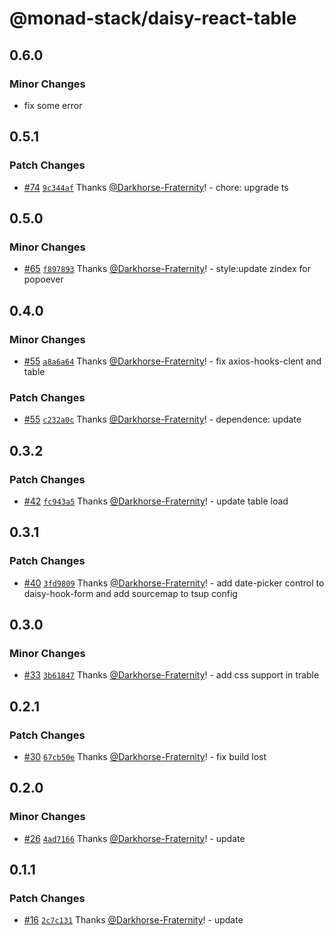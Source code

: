 # @monad-stack/daisy-react-table

## 0.6.0

### Minor Changes

- fix some error

## 0.5.1

### Patch Changes

- [#74](https://github.com/Darkhorse-Fraternity/monad-stack/pull/74) [`9c344af`](https://github.com/Darkhorse-Fraternity/monad-stack/commit/9c344af8bfc03206061cd9165770314a23cbed43) Thanks [@Darkhorse-Fraternity](https://github.com/Darkhorse-Fraternity)! - chore: upgrade ts

## 0.5.0

### Minor Changes

- [#65](https://github.com/Darkhorse-Fraternity/monad-stack/pull/65) [`f897893`](https://github.com/Darkhorse-Fraternity/monad-stack/commit/f8978939f990b8c0789f639bc234bed49e47f937) Thanks [@Darkhorse-Fraternity](https://github.com/Darkhorse-Fraternity)! - style:update zindex for popoever

## 0.4.0

### Minor Changes

- [#55](https://github.com/Darkhorse-Fraternity/monad-stack/pull/55) [`a8a6a64`](https://github.com/Darkhorse-Fraternity/monad-stack/commit/a8a6a640e910e4331cedaf267251b3508ab6a99a) Thanks [@Darkhorse-Fraternity](https://github.com/Darkhorse-Fraternity)! - fix axios-hooks-clent and table

### Patch Changes

- [#55](https://github.com/Darkhorse-Fraternity/monad-stack/pull/55) [`c232a0c`](https://github.com/Darkhorse-Fraternity/monad-stack/commit/c232a0ce585474ad0e3edcc5dae22d65872173c0) Thanks [@Darkhorse-Fraternity](https://github.com/Darkhorse-Fraternity)! - dependence: update

## 0.3.2

### Patch Changes

- [#42](https://github.com/Darkhorse-Fraternity/monad-stack/pull/42) [`fc943a5`](https://github.com/Darkhorse-Fraternity/monad-stack/commit/fc943a57d4ae4f9144bc45d84d835e9dab050464) Thanks [@Darkhorse-Fraternity](https://github.com/Darkhorse-Fraternity)! - update table load

## 0.3.1

### Patch Changes

- [#40](https://github.com/Darkhorse-Fraternity/monad-stack/pull/40) [`3fd9809`](https://github.com/Darkhorse-Fraternity/monad-stack/commit/3fd980959531109b0efac644ef662e390547fc52) Thanks [@Darkhorse-Fraternity](https://github.com/Darkhorse-Fraternity)! - add date-picker control to daisy-hook-form and add sourcemap to tsup config

## 0.3.0

### Minor Changes

- [#33](https://github.com/Darkhorse-Fraternity/monad-stack/pull/33) [`3b61847`](https://github.com/Darkhorse-Fraternity/monad-stack/commit/3b61847d530a3d95e1f375d04480ac1c83eab72c) Thanks [@Darkhorse-Fraternity](https://github.com/Darkhorse-Fraternity)! - add css support in trable

## 0.2.1

### Patch Changes

- [#30](https://github.com/Darkhorse-Fraternity/monad-stack/pull/30) [`67cb50e`](https://github.com/Darkhorse-Fraternity/monad-stack/commit/67cb50e5798935483152d115c090cf73fac37b61) Thanks [@Darkhorse-Fraternity](https://github.com/Darkhorse-Fraternity)! - fix build lost

## 0.2.0

### Minor Changes

- [#26](https://github.com/Darkhorse-Fraternity/monad-stack/pull/26) [`4ad7166`](https://github.com/Darkhorse-Fraternity/monad-stack/commit/4ad71661d6937ade783552a254b0c80193e6e27f) Thanks [@Darkhorse-Fraternity](https://github.com/Darkhorse-Fraternity)! - update

## 0.1.1

### Patch Changes

- [#16](https://github.com/Darkhorse-Fraternity/monad-stack/pull/16) [`2c7c131`](https://github.com/Darkhorse-Fraternity/monad-stack/commit/2c7c131f88a141e06a8372b341d9aa1c44e7e7a4) Thanks [@Darkhorse-Fraternity](https://github.com/Darkhorse-Fraternity)! - update
